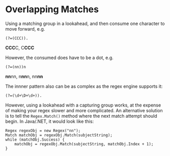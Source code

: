 # Overlapping Matches

Using a matching group in a lookahead, and then consume one character to move forward, e.g.

```
(?=(CCC)).
```

**CCC**C, C**CCC**

However, the consumed does have to be a dot, e.g.

```
(?=(nn))n
```

**nn**nn, n**nn**n, nn**nn**

The innner pattern also can be as complex as the regex engine supports it:

```
(?=(\d+\D+\d+)).
```

However, using a lookahead with a capturing group works, at the expense of making your regex slower and more complicated. An alternative solution is to tell the `Regex.Match()` method where the next match attempt should begin. In Java/.NET, it would look like this:

```
Regex regexObj = new Regex("nn");
Match matchObj = regexObj.Match(subjectString);
while (matchObj.Success) {
    matchObj = regexObj.Match(subjectString, matchObj.Index + 1);
}
```
